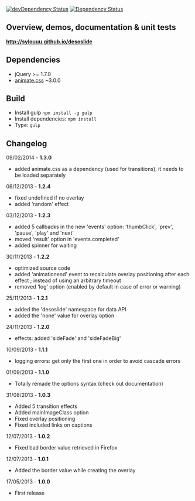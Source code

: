 [![devDependency Status](https://david-dm.org/sylouuu/desoslide/dev-status.svg?theme=shields.io)](https://david-dm.org/sylouuu/desoslide/lovely#info=devDependencies)
[![Dependency Status](https://david-dm.org/sylouuu/desoslide.svg?theme=shields.io)](https://david-dm.org/sylouuu/desoslide)

## Overview, demos, documentation & unit tests

**http://sylouuu.github.io/desoslide**

## Dependencies

* jQuery >= 1.7.0
* [animate.css](https://github.com/daneden/animate.css) ~3.0.0

## Build

* Install gulp ```npm install -g gulp```
* Install dependencies: ```npm install```
* Type:  ```gulp```

## Changelog

09/02/2014 - **1.3.0**

* added animate.css as a dependency (used for transitions), it needs to be loaded separately

06/12/2013 - **1.2.4**

* fixed undefined if no overlay
* added 'random' effect

03/12/2013 - **1.2.3**

* added 5 callbacks in the new 'events' option: 'thumbClick', 'prev', 'pause', 'play' and 'next'
* moved 'result' option in 'events.completed'
* added spinner for waiting

30/11/2013 - **1.2.2**

* optimized source code
* added 'animationend' event to recalculate overlay positioning after each effect ; instead of using an arbitrary timeout
* removed 'log' option (enabled by default in case of error or warning)

25/11/2013 - **1.2.1**

* added the 'desoslide' namespace for data API
* added the 'none' value for overlay option

24/11/2013 - **1.2.0**

* effects: added 'sideFade' and 'sideFadeBig'

10/09/2013 - **1.1.1**

* logging errors: get only the first one in order to avoid cascade errors

01/09/2013 - **1.1.0**

* Totally remade the options syntax (check out documentation)

31/08/2013 - **1.0.3**

* Added 5 transition effects
* Added mainImageClass option
* Fixed overlay positioning
* Fixed included links on captions

12/07/2013 - **1.0.2**

* Fixed bad border value retrieved in Firefox

12/07/2013 - **1.0.1**

* Added the border value while creating the overlay

17/05/2013 - **1.0.0**

* First release
